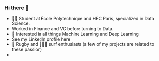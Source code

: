### Hi there 👋

- 👨‍🎓 Student at École Polytechnique and HEC Paris, specialized in Data Science. 
-  Worked in Finance and VC before turning to Data. 
- 🤔 Interested in all things Machine Learning and Deep Learning 
- See my LinkedIn profile [here](https://www.linkedin.com/in/martin-quievre/)
- 🏉 Rugby and 🏄🏼‍♂️ surf enthusiasts (a few of my projects are related to these passion) 
- 
